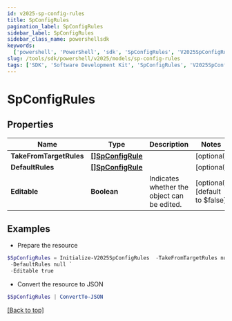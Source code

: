 ```yaml
---
id: v2025-sp-config-rules
title: SpConfigRules
pagination_label: SpConfigRules
sidebar_label: SpConfigRules
sidebar_class_name: powershellsdk
keywords:
  ['powershell', 'PowerShell', 'sdk', 'SpConfigRules', 'V2025SpConfigRules']
slug: /tools/sdk/powershell/v2025/models/sp-config-rules
tags: ['SDK', 'Software Development Kit', 'SpConfigRules', 'V2025SpConfigRules']
---
```


# SpConfigRules

## Properties

| Name | Type | Description | Notes |
| --- | --- | --- | --- |
| **TakeFromTargetRules** | [**[]SpConfigRule**](sp-config-rule) |  | [optional] |
| **DefaultRules** | [**[]SpConfigRule**](sp-config-rule) |  | [optional] |
| **Editable** | **Boolean** | Indicates whether the object can be edited. | [optional] [default to $false] |

## Examples

- Prepare the resource

```powershell
$SpConfigRules = Initialize-V2025SpConfigRules  -TakeFromTargetRules null `
 -DefaultRules null `
 -Editable true
```

- Convert the resource to JSON

```powershell
$SpConfigRules | ConvertTo-JSON
```

[[Back to top]](#)
